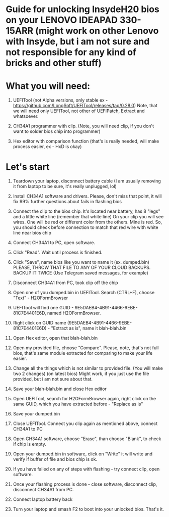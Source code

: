 # Guide for unlocking InsydeH20 bios on your LENOVO IDEAPAD 330-15ARR (might work on other Lenovo with Insyde, but i am not sure and not responsible for any kind of bricks and other stuff)

# What you will need: 

1) UEFITool (not Alpha versions, only stable ex - https://github.com/LongSoft/UEFITool/releases/tag/0.28.0) 
Note, that we will need only UEFITool, not other of UEFIPatch, Extract and whatsoever. 

2) CH34A1 programmer with clip. (Note, you will need clip, if you don't want to solder bios chip into programmer)

3) Hex editor with comparison function (that's is really needed, will make process easier, ex - HxD is okay)

# Let's start

1) Teardown your laptop, disconnect battery cable (I am usually removing it from laptop to be sure, it's really unplugged, lol)

2) Install CH34A1 software and drivers. Please, don't miss that point, it will fix 99% further questions about fails in flashing bios

3) Connect the clip to the bios chip. It's located near battery, has 8 "legs" and a little white line (remember that white line)
On your clip you will see wires. One will be red or different color from the others. Mine is red. So, you should check before connection to match that red wire with white line near bios chip

4) Connect CH34A1 to PC, open software. 

5) Click "Read". Wait until process is finished. 

6) Click "Save", name bios like you want to name it (ex. dumped.bin) 
PLEASE, THROW THAT FILE TO ANY OF YOUR CLOUD BACKUPS. BACKUP IT TWICE (Use Telegram saved messages, for example)

7) Disconnect CH34A1 from PC, took clip off the chip

8) Open one of you dumped.bin in UEFITool. Search (CTRL+F), choose "Text" - H2OFormBrowser

9) UEFITool will find one GUID - 9E5DAEB4-4B91-4466-9EBE-81C7E4401E6D, named H2OFormBrowser. 

10) Right click on GUID name (9E5DAEB4-4B91-4466-9EBE-81C7E4401E6D) - "Extract as is", name it blah-blah.bin

11) Open Hex editor, open that blah-blah.bin

12) Open my provided file, choose "Compare". Please, note, that's not full bios, that's same module extracted for comparing to make your life easier.

13) Change all the things which is not similar to provided file. (You will make two 2 changes) (on latest bios)
Might work, if you just use the file provided, but i am not sure about that. 

14) Save your blah-blah.bin and close Hex editor

15) Open UEFITool, search for H2OFormBrowser again, right click on the same GUID, which you have extracted before - "Replace as is"

16) Save your dumped.bin 

17) Close UEFITool. Connect you clip again as mentioned above, connect CH34A1 to PC

18) Open CH34A1 software, choose "Erase", than choose "Blank", to check if chip is empty.

19) Open your dumped.bin in software, click on "Write" it will write and verify if buffer of file and bios chip is ok. 

20) If you have failed on any of steps with flashing - try connect clip, open software. 

21) Once your flashing process is done - close software, disconnect clip, disconnect CH34A1 from PC. 

22) Connect laptop battery back

23) Turn your laptop and smash F2 to boot into your unlocked bios. That's it. 
